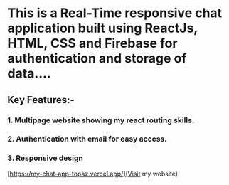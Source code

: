# This is a Real-Time responsive chat application built using ReactJs, HTML, CSS and Firebase for authentication and storage of data....
## Key Features:-
### 1. Multipage website showing my react routing skills.
### 2. Authentication with email for easy access.
### 3. Responsive design
[https://my-chat-app-topaz.vercel.app/](Visit my website)
